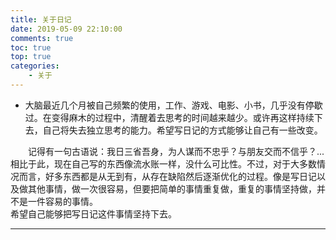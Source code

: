 ```yaml
---
title: 关于日记
date: 2019-05-09 22:10:00
comments: true
toc: true
top: true
categories:
	- 关于
---
```


*  大脑最近几个月被自己频繁的使用，工作、游戏、电影、小书，几乎没有停歇过。在变得麻木的过程中，清醒着去思考的时间越来越少。或许再这样持续下去，自己将失去独立思考的能力。希望写日记的方式能够让自己有一些改变。

	<!--more-->

　　记得有一句古语说：我日三省吾身，为人谋而不忠乎？与朋友交而不信乎？...相比于此，现在自己写的东西像流水账一样，没什么可比性。不过，对于大多数情况而言，好多东西都是从无到有，从存在缺陷然后逐渐优化的过程。像是写日记以及做其他事情，做一次很容易，但要把简单的事情重复做，重复的事情坚持做，并不是一件容易的事情。  
	希望自己能够把写日记这件事情坚持下去。
	 
---